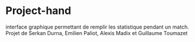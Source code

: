 # Project-hand
interface graphique permettant de remplir les statistique pendant un match.
Projet de Serkan Durna, Emilien Paliot, Alexis Madix et Guillaume Toumazet
